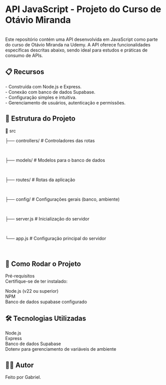 <h1>API JavaScript - Projeto do Curso de Otávio Miranda</h1>
 <br>
Este repositório contém uma API desenvolvida em JavaScript como parte do curso de Otávio Miranda na Udemy. A API oferece funcionalidades específicas descritas abaixo, sendo ideal para estudos e práticas de consumo de APIs.

<h2>📋 Recursos</h2>
 - Construída com Node.js e Express. <br>
 - Conexão com banco de dados Supabase. <br>
 - Configuração simples e intuitiva. <br>
 - Gerenciamento de usuários, autenticação e permissões. <br>

<h2>📁 Estrutura do Projeto</h2>

  📂 src <br>
 <p>├── controllers/     # Controladores das rotas</p>  <br>
 <p>├── models/          # Modelos para o banco de dados </p> <br>
 <p>├── routes/          # Rotas da aplicação </p> <br>
 <p>├── config/          # Configurações gerais (banco, ambiente)</p>  <br>
 <p>├── server.js        # Inicialização do servidor</p>  <br>
 <p>└── app.js           # Configuração principal do servidor </p> <br>


<h2>🚀 Como Rodar o Projeto</h2>
Pré-requisitos <br>
Certifique-se de ter instalado: <br>

Node.js (v22 ou superior) <br>
NPM <br>
Banco de dados supabase configurado <br>

<h2>🛠 Tecnologias Utilizadas</h2>
Node.js <br>
Express <br>
Banco de dados Supabase <br>
Dotenv para gerenciamento de variáveis de ambiente <br>

<h2>🙋‍♂️ Autor</h2>
Feito por Gabriel.